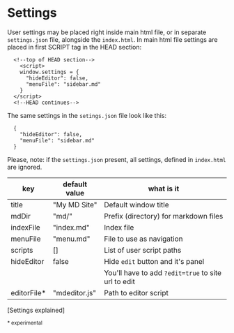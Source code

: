 # Settings
User  settings may be placed right inside main html file, or in separate `settings.json` file, alongside the `index.html`.
In main html file settings are placed in first SCRIPT tag in the HEAD section:
```
  <!--top of HEAD section-->
    <script>
    window.settings = {
      "hideEditor": false,
      "menuFile": "sidebar.md"
    }
  </script>
  <!--HEAD continues-->
```

The same settings in the `setings.json` file look like this:


```
  {
    "hideEditor": false,
    "menuFile": "sidebar.md"
  }
```

Please, note: if the `settings.json` present, all settings, defined in `index.html` are ignored.

| key |default value |what is it |
|--|--|--|
| title | "My MD Site" | Default window title |
| mdDir | "md/" |  Prefix (directory) for markdown files |
| indexFile | "index.md" | Index file |
| menuFile | "menu.md" | File to use as navigation |
| scripts | [] | List of user script paths | 
| hideEditor | false | Hide `edit` button and it's panel |\
| | |You'll have to add `?edit=true` to site url to edit |
| editorFile* | "mdeditor.js" | Path to editor script |
[Settings explained]

<small>* experimental</small>
